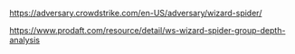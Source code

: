https://adversary.crowdstrike.com/en-US/adversary/wizard-spider/

https://www.prodaft.com/resource/detail/ws-wizard-spider-group-depth-analysis
